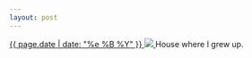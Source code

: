 ```yaml
---
layout: post
---
```


<p>
  <a href="/231">
    <time>{{ page.date | date: "%e %B %Y" }}</time>
    <img src="{{ site.assets_url }}/231.jpg">
  </a>
  House where I grew up.
</p>
